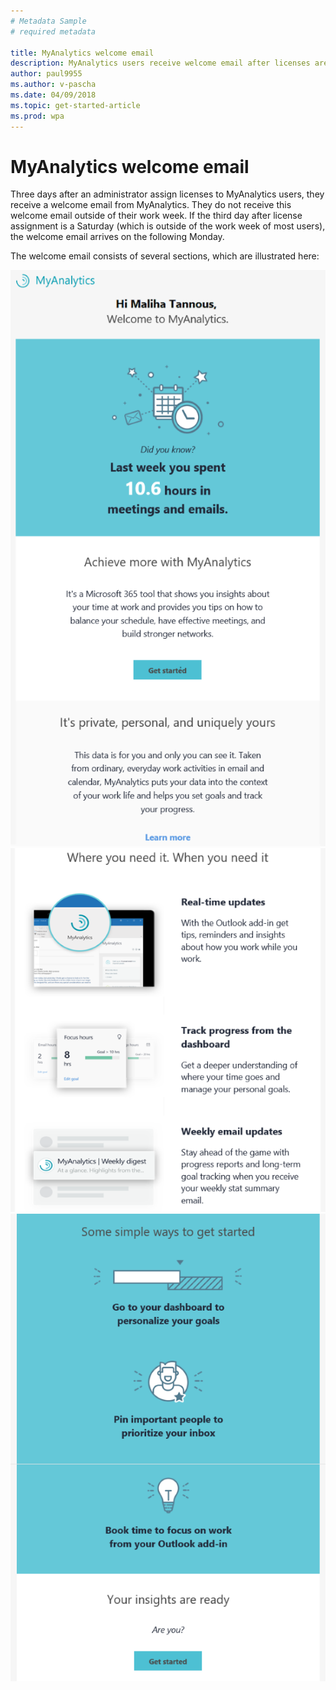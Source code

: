 ```yaml
---
# Metadata Sample
# required metadata

title: MyAnalytics welcome email
description: MyAnalytics users receive welcome email after licenses are assigned to them. 
author: paul9955
ms.author: v-pascha
ms.date: 04/09/2018
ms.topic: get-started-article
ms.prod: wpa
---
```


# MyAnalytics welcome email

Three days after an administrator assign licenses to MyAnalytics users, they receive a welcome email from MyAnalytics. They do not receive this welcome email outside of their work week. If the third day after license assignment is a Saturday (which is outside of the work week of most users), the welcome email arrives on the following Monday. 

The welcome email consists of several sections, which are illustrated here:

<img src="../../Images/MyA-welcome-email_01.png" alt="Top sections of MyAnalytics welcome email">

<img src="../../Images/MyA-welcome-email_02.png" alt="Middle sections of MyAnalytics welcome email">

<img src="../../Images/MyA-welcome-email_03.png" alt="Bottom sections of MyAnalytics welcome email">

